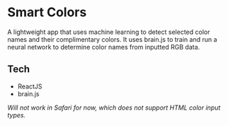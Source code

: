 # Smart Colors

A lightweight app that uses machine learning to detect selected color names
and their complimentary colors. It uses brain.js to train and run a neural network
to determine color names from inputted RGB data.

## Tech
- ReactJS
- brain.js

*Will not work in Safari for now, which does not support HTML color input types.*
